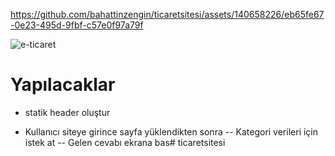 
https://github.com/bahattinzengin/ticaretsitesi/assets/140658226/eb65fe67-0e23-495d-9fbf-c57e0f97a79f

![e-ticaret](https://github.com/bahattinzengin/ticaretsitesi/assets/140658226/017fc398-faf6-40dc-8df2-51737fb3cdb6)



# Yapılacaklar

- statik header oluştur

- Kullanıcı siteye girince sayfa yüklendikten sonra
-- Kategori verileri için istek at
-- Gelen cevabı ekrana bas#   t i c a r e t s i t e s i 
 
 
